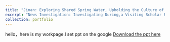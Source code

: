 ```yaml
---
title: "Jinan: Exploring Shared Spring Water, Upholding the Culture of the Spring City"
excerpt: "News Investigation: Investigating During,a Visiting Scholar Program at Shandong University<br/><img src='/images/prospring.png'>"
collection: portfolio
---
```

hello，here is my workpage.I set ppt on the google 
[Download the ppt here](https://docs.google.com/presentation/d/1VTd29q7K3Tup-g0vtkGSxWXbfx9Ue-P_bvJ6jXEAHSk/edit#slide=id.p18)
